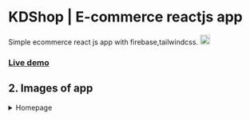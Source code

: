 # KDShop | E-commerce reactjs app
Simple ecommerce react js app with firebase,tailwindcss.
<img src="https://img.icons8.com/color/344/firebase.png" width="20" heigh="20">

### [Live demo](https://kdshop-c042b.web.app/)



## 2. Images of app

<details>
  <summary>Homepage</summary>
![](https://github.com/tranhakhanhduy/KDshop/blob/master/readmeimg/homepage1.PNG)
</details>
